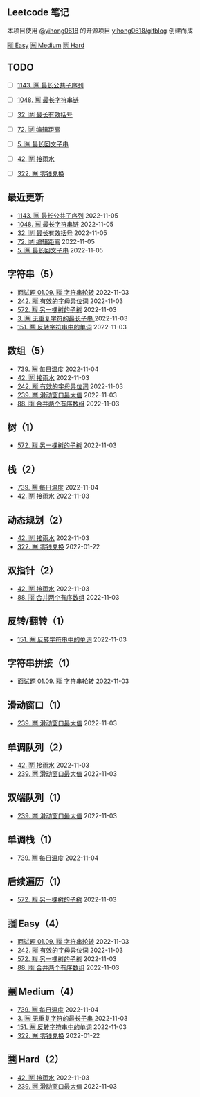 ## Leetcode 笔记
本项目使用 [@yihong0618](https://github.com/yihong0618) 的开源项目 [yihong0618/gitblog](https://github.com/yihong0618/gitblog) 创建而成


[🈯️ Easy](https://github.com/imtsingyun/LeetCode#%EF%B8%8F-easy)   [🈚️ Medium](https://github.com/imtsingyun/LeetCode#%EF%B8%8F-medium)   [🈲 Hard](https://github.com/imtsingyun/LeetCode#-hard)
## TODO 
- [ ] [1143. 🈚️ 最长公共子序列](https://github.com/imtsingyun/LeetCode/issues/16)

- [ ] [1048. 🈚️ 最长字符串链](https://github.com/imtsingyun/LeetCode/issues/15)

- [ ] [32. 🈲 最长有效括号](https://github.com/imtsingyun/LeetCode/issues/14)

- [ ] [72. 🈲 编辑距离](https://github.com/imtsingyun/LeetCode/issues/13)

- [ ] [5. 🈚️ 最长回文子串](https://github.com/imtsingyun/LeetCode/issues/12)

- [ ] [42. 🈲 接雨水](https://github.com/imtsingyun/LeetCode/issues/10)

- [ ] [322. 🈚️ 零钱兑换](https://github.com/imtsingyun/LeetCode/issues/1)

## 最近更新
- [1143. 🈚️ 最长公共子序列](https://github.com/imtsingyun/LeetCode/issues/16) 2022-11-05
- [1048. 🈚️ 最长字符串链](https://github.com/imtsingyun/LeetCode/issues/15) 2022-11-05
- [32. 🈲 最长有效括号](https://github.com/imtsingyun/LeetCode/issues/14) 2022-11-05
- [72. 🈲 编辑距离](https://github.com/imtsingyun/LeetCode/issues/13) 2022-11-05
- [5. 🈚️ 最长回文子串](https://github.com/imtsingyun/LeetCode/issues/12) 2022-11-05
## 字符串（5）
- [面试题 01.09. 🈯️ 字符串轮转](https://github.com/imtsingyun/LeetCode/issues/9) 2022-11-03
- [242. 🈯️ 有效的字母异位词](https://github.com/imtsingyun/LeetCode/issues/8) 2022-11-03
- [572. 🈯️ 另一棵树的子树](https://github.com/imtsingyun/LeetCode/issues/7) 2022-11-03
- [3. 🈚️ 无重复字符的最长子串 ](https://github.com/imtsingyun/LeetCode/issues/3) 2022-11-03
- [151. 🈚️ 反转字符串中的单词](https://github.com/imtsingyun/LeetCode/issues/2) 2022-11-03
## 数组（5）
- [739. 🈚️ 每日温度](https://github.com/imtsingyun/LeetCode/issues/11) 2022-11-04
- [42. 🈲 接雨水](https://github.com/imtsingyun/LeetCode/issues/10) 2022-11-03
- [242. 🈯️ 有效的字母异位词](https://github.com/imtsingyun/LeetCode/issues/8) 2022-11-03
- [239. 🈲 滑动窗口最大值](https://github.com/imtsingyun/LeetCode/issues/6) 2022-11-03
- [88. 🈯️ 合并两个有序数组](https://github.com/imtsingyun/LeetCode/issues/5) 2022-11-03
## 树（1）
- [572. 🈯️ 另一棵树的子树](https://github.com/imtsingyun/LeetCode/issues/7) 2022-11-03
## 栈（2）
- [739. 🈚️ 每日温度](https://github.com/imtsingyun/LeetCode/issues/11) 2022-11-04
- [42. 🈲 接雨水](https://github.com/imtsingyun/LeetCode/issues/10) 2022-11-03
## 动态规划（2）
- [42. 🈲 接雨水](https://github.com/imtsingyun/LeetCode/issues/10) 2022-11-03
- [322. 🈚️ 零钱兑换](https://github.com/imtsingyun/LeetCode/issues/1) 2022-01-22
## 双指针（2）
- [42. 🈲 接雨水](https://github.com/imtsingyun/LeetCode/issues/10) 2022-11-03
- [88. 🈯️ 合并两个有序数组](https://github.com/imtsingyun/LeetCode/issues/5) 2022-11-03
## 反转/翻转（1）
- [151. 🈚️ 反转字符串中的单词](https://github.com/imtsingyun/LeetCode/issues/2) 2022-11-03
## 字符串拼接（1）
- [面试题 01.09. 🈯️ 字符串轮转](https://github.com/imtsingyun/LeetCode/issues/9) 2022-11-03
## 滑动窗口（1）
- [239. 🈲 滑动窗口最大值](https://github.com/imtsingyun/LeetCode/issues/6) 2022-11-03
## 单调队列（2）
- [42. 🈲 接雨水](https://github.com/imtsingyun/LeetCode/issues/10) 2022-11-03
- [239. 🈲 滑动窗口最大值](https://github.com/imtsingyun/LeetCode/issues/6) 2022-11-03
## 双端队列（1）
- [239. 🈲 滑动窗口最大值](https://github.com/imtsingyun/LeetCode/issues/6) 2022-11-03
## 单调栈（1）
- [739. 🈚️ 每日温度](https://github.com/imtsingyun/LeetCode/issues/11) 2022-11-04
## 后续遍历（1）
- [572. 🈯️ 另一棵树的子树](https://github.com/imtsingyun/LeetCode/issues/7) 2022-11-03
## 🈯️ Easy（4）
- [面试题 01.09. 🈯️ 字符串轮转](https://github.com/imtsingyun/LeetCode/issues/9) 2022-11-03
- [242. 🈯️ 有效的字母异位词](https://github.com/imtsingyun/LeetCode/issues/8) 2022-11-03
- [572. 🈯️ 另一棵树的子树](https://github.com/imtsingyun/LeetCode/issues/7) 2022-11-03
- [88. 🈯️ 合并两个有序数组](https://github.com/imtsingyun/LeetCode/issues/5) 2022-11-03
## 🈚️ Medium（4）
- [739. 🈚️ 每日温度](https://github.com/imtsingyun/LeetCode/issues/11) 2022-11-04
- [3. 🈚️ 无重复字符的最长子串 ](https://github.com/imtsingyun/LeetCode/issues/3) 2022-11-03
- [151. 🈚️ 反转字符串中的单词](https://github.com/imtsingyun/LeetCode/issues/2) 2022-11-03
- [322. 🈚️ 零钱兑换](https://github.com/imtsingyun/LeetCode/issues/1) 2022-01-22
## 🈲 Hard（2）
- [42. 🈲 接雨水](https://github.com/imtsingyun/LeetCode/issues/10) 2022-11-03
- [239. 🈲 滑动窗口最大值](https://github.com/imtsingyun/LeetCode/issues/6) 2022-11-03
